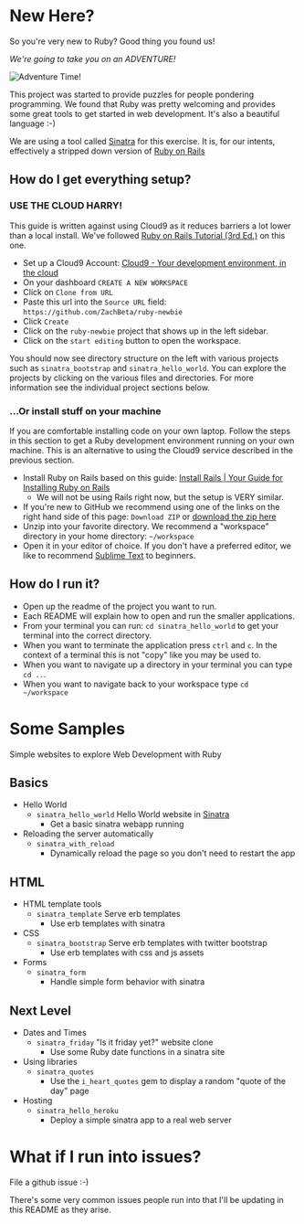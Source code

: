 # New Here?

So you're very new to Ruby? Good thing you found us!

*We're going to take you on an ADVENTURE!*

![Adventure Time!](/adventure_time.gif)

This project was started to provide puzzles for people pondering programming.
We found that Ruby was pretty welcoming and provides some great tools to get
started in web development.  It's also a beautiful language :-)

We are using a tool called [Sinatra](http://www.sinatrarb.com/) for this
exercise. It is, for our intents, effectively a stripped down version of [Ruby
on Rails](http://guides.rubyonrails.org/getting_started.html)

## How do I get everything setup?

### USE THE CLOUD HARRY!

This guide is written against using Cloud9 as it reduces barriers a lot lower
than a local install. We've followed [Ruby on Rails Tutorial (3rd
Ed.)](https://www.railstutorial.org/book/beginning#sec-up_and_running) on this
one.

* Set up a Cloud9 Account: [Cloud9 - Your development environment, in the cloud](https://c9.io/)
* On your dashboard `CREATE A NEW WORKSPACE`
* Click on `Clone from URL`
* Paste this url into the `Source URL` field: `https://github.com/ZachBeta/ruby-newbie`
* Click `Create`
* Click on the `ruby-newbie` project that shows up in the left sidebar.
* Click on the `start editing` button to open the workspace.

You should now see directory structure on the left with various projects such as `sinatra_bootstrap` and `sinatra_hello_world`.  You can explore the projects by clicking on the various files and directories.
For more information see the individual project sections below.

### ...Or install stuff on your machine

If you are comfortable installing code on your own laptop. Follow the steps in this section
to get a Ruby development environment running on your own machine.  This is an alternative
to using the Cloud9 service described in the previous section.

  * Install Ruby on Rails based on this guide: [Install Rails | Your Guide for Installing Ruby on Rails](http://installrails.com/)
    * We will not be using Rails right now, but the setup is VERY similar.
  * If you're new to GitHub we recommend using one of the links on the right hand side of this page: `Download ZIP` or [download the zip here](https://github.com/ZachBeta/ruby_newbie/archive/master.zip)
  * Unzip into your favorite directory. We recommend a "workspace" directory in your home directory: `~/workspace`
  * Open it in your editor of choice. If you don't have a preferred editor, we like to recommend [Sublime Text](http://www.sublimetext.com/) to beginners.

## How do I run it?

* Open up the readme of the project you want to run.
* Each README will explain how to open and run the smaller applications.
* From your terminal you can run: `cd sinatra_hello_world` to get your terminal into the correct directory.
* When you want to terminate the application press `ctrl` and `c`. In the context of a terminal this is not "copy" like you may be used to.
* When you want to navigate up a directory in your terminal you can type `cd ..`.
* When you want to navigate back to your workspace type `cd ~/workspace`

# Some Samples

Simple websites to explore Web Development with Ruby

## Basics
* Hello World
  * `sinatra_hello_world` Hello World website in [Sinatra](http://www.sinatrarb.com/intro.html)
    * Get a basic sinatra webapp running
* Reloading the server automatically
  * `sinatra_with_reload`
    * Dynamically reload the page so you don't need to restart the app

## HTML
* HTML template tools
  * `sinatra_template` Serve erb templates
    * Use erb templates with sinatra
* CSS
  * `sinatra_bootstrap` Serve erb templates with twitter bootstrap
    * Use erb templates with css and js assets
* Forms
  * `sinatra_form`
    * Handle simple form behavior with sinatra

## Next Level
* Dates and Times
  * `sinatra_friday` "Is it friday yet?" website clone
    * Use some Ruby date functions in a sinatra site
* Using libraries
  * `sinatra_quotes`
    * Use the `i_heart_quotes` gem to display a random "quote of the day" page
* Hosting
  * `sinatra_hello_heroku`
    * Deploy a simple sinatra app to a real web server

# What if I run into issues?

File a github issue :-)

There's some very common issues people run into that I'll be updating in this README as they arise.
